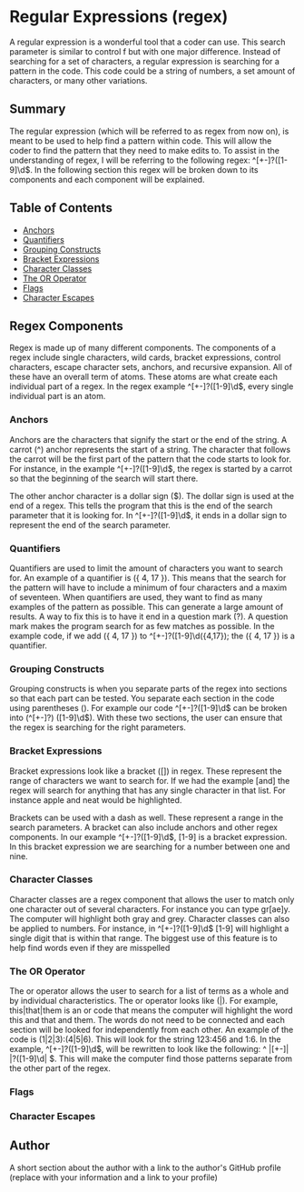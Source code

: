 # Regular Expressions (regex)
 
A regular expression is a wonderful tool that a coder can use. This search parameter is similar to control f but with one major difference. Instead of searching for a set of characters, a regular expression is searching for a pattern in the code. This code could be a string of numbers, a set amount of characters, or many other variations. 

## Summary
 
The regular expression (which will be referred to as regex from now on), is meant to be used to help find a pattern within code. This will allow the coder to find the pattern that they need to make edits to. To assist in the understanding of regex, I will be referring to the following regex: ^[+-]?([1-9]\d$. In the following section this regex will be broken down to its components and each component will be explained.


## Table of Contents

- [Anchors](#anchors)
- [Quantifiers](#quantifiers)
- [Grouping Constructs](#grouping-constructs)
- [Bracket Expressions](#bracket-expressions)
- [Character Classes](#character-classes)
- [The OR Operator](#the-or-operator)
- [Flags](#flags)
- [Character Escapes](#character-escapes)

## Regex Components

Regex is made up of many different components. The components of a regex include single characters, wild cards, bracket expressions, control characters, escape character sets, anchors, and recursive expansion. All of these have an overall term of atoms. These atoms are what create each individual part of a regex. In the regex example ^[+-]?([1-9]\d$, every single individual part is an atom.

### Anchors

Anchors are the characters that signify the start or the end of the string. A carrot (^) anchor represents the start of a string. The character that follows the carrot will be the first part of the pattern that the code starts to look for. For instance, in the example ^[+-]?([1-9]\d$, the regex is started by a carrot so that the beginning of the search will start there.
 
The other anchor character is a dollar sign ($). The dollar sign is used at the end of a regex. This tells the program that this is the end of the search parameter that it is looking for. In ^[+-]?([1-9]\d$, it ends in a dollar sign to represent the end of the search parameter. 

### Quantifiers

Quantifiers are used to limit the amount of characters you want to search for. An example of a quantifier is ({ 4, 17 }). This means that the search for the pattern will have to include a minimum of four characters and a maxim of seventeen. When quantifiers are used, they want to find as many examples of the pattern as possible. This can generate a large amount of results. A way to fix this is to have it end in a question mark (?). A question mark makes the program search for as few matches as possible. In the example code, if we add ({ 4, 17 }) to ^[+-]?([1-9]\d({4,17}); the ({ 4, 17 }) is a quantifier.

### Grouping Constructs

Grouping constructs is when you separate parts of the regex into sections so that each part can be tested. You separate each section in the code using parentheses (). For example our code ^[+-]?([1-9]\d$ can be broken into (^[+-]?) ([1-9]\d$). With these two sections, the user can ensure that the regex is searching for the right parameters.

### Bracket Expressions

Bracket expressions look like a bracket ([]) in regex. These represent the range of characters we want to search for. If we had the example [and] the regex will search for anything that has any single character in that list. For instance apple and neat would be highlighted. 
 
Brackets can be used with a dash as well. These represent a range in the search parameters. A bracket can also include anchors and other regex components. In our example ^[+-]?([1-9]\d$, [1-9] is a bracket expression. In this bracket expression we are searching for a number between one and nine. 

### Character Classes

Character classes are a regex component that allows the user to match only one character out of several characters. For instance you can type gr[ae]y. The computer will highlight both gray and grey. Character classes can also be applied to numbers. For instance, in ^[+-]?([1-9]\d$ [1-9] will highlight a single digit that is within that range. The biggest use of this feature is to help find words even if they are misspelled

### The OR Operator

The or operator allows the user to search for a list of terms as a whole and by individual characteristics. The or operator looks like (|). For example, this|that|them is an or code that means the computer will highlight the word this and that and them. The words do not need to be connected and each section will be looked for independently from each other. An example of the code is (1|2|3):(4|5|6). This will look for the string 123:456 and 1:6. In the example, ^[+-]?([1-9]\d$, will be rewritten to look like the following: ^ |[+-]| |?([1-9]\d| $. This will make the computer find those patterns separate from the other part of the regex.


### Flags

### Character Escapes

## Author

A short section about the author with a link to the author's GitHub profile (replace with your information and a link to your profile)

